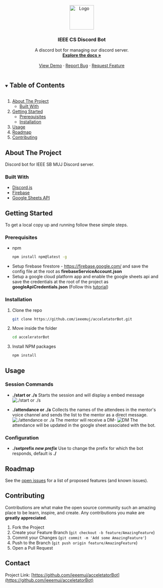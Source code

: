 <!--
*** Thanks for checking out the Best-README-Template. If you have a suggestion
*** that would make this better, please fork the repo and create a pull request
*** or simply open an issue with the tag "enhancement".
*** Thanks again! Now go create something AMAZING! :D
***
***
***
*** To avoid retyping too much info. Do a search and replace for the following:
*** ieeemuj, acceletatorBot, twitter_handle, email, IEEE CS Discord Bot, A discord bot for managing our discord server.
-->

<!-- PROJECT SHIELDS -->
<!--
*** I'm using markdown "reference style" links for readability.
*** Reference links are enclosed in brackets [ ] instead of parentheses ( ).
*** See the bottom of this document for the declaration of the reference variables
*** for contributors-url, forks-url, etc. This is an optional, concise syntax you may use.
*** https://www.markdownguide.org/basic-syntax/#reference-style-links
-->

<!-- [![Contributors][contributors-shield]][contributors-url]
[![Forks][forks-shield]][forks-url]
[![Stargazers][stars-shield]][stars-url]
[![Issues][issues-shield]][issues-url]
[![MIT License][license-shield]][license-url]
[![LinkedIn][linkedin-shield]][linkedin-url] -->

<!-- PROJECT LOGO -->
<br />
<p align="center">
  <a href="https://github.com/ieeemuj/acceletatorBot">
    <img src="https://i.imgur.com/kKe9hzu.jpg" alt="Logo" width="80" height="80">
  </a>

  <h3 align="center">IEEE CS Discord Bot</h3>

  <p align="center">
    A discord bot for managing our discord server.
    <br />
    <a href="https://github.com/ieeemuj/acceletatorBot"><strong>Explore the docs »</strong></a>
    <br />
    <br />
    <a href="https://github.com/ieeemuj/acceletatorBot">View Demo</a>
    ·
    <a href="https://github.com/ieeemuj/acceletatorBot/issues">Report Bug</a>
    ·
    <a href="https://github.com/ieeemuj/acceletatorBot/issues">Request Feature</a>
  </p>
</p>

<!-- TABLE OF CONTENTS -->
<details open="open">
  <summary><h2 style="display: inline-block">Table of Contents</h2></summary>
  <ol>
    <li>
      <a href="#about-the-project">About The Project</a>
      <ul>
        <li><a href="#built-with">Built With</a></li>
      </ul>
    </li>
    <li>
      <a href="#getting-started">Getting Started</a>
      <ul>
        <li><a href="#prerequisites">Prerequisites</a></li>
        <li><a href="#installation">Installation</a></li>
      </ul>
    </li>
    <li><a href="#usage">Usage</a></li>
    <li><a href="#roadmap">Roadmap</a></li>
    <li><a href="#contributing">Contributing</a></li>
    <!-- <li><a href="#license">License</a></li> -->
    <!-- <li><a href="#contact">Contact</a></li> -->
    <!-- <li><a href="#acknowledgements">Acknowledgements</a></li> -->
  </ol>
</details>

<!-- ABOUT THE PROJECT -->

## About The Project

Discord bot for IEEE SB MUJ Discord server.

### Built With

- [Discord.js](https://discord.js.org/#/)
- [Firebase](https://firebase.google.com/)
- [Google Sheets API](https://developers.google.com/sheets/api/)

<!-- GETTING STARTED -->

## Getting Started

To get a local copy up and running follow these simple steps.

### Prerequisites

- npm
  ```sh
  npm install npm@latest -g
  ```
- Setup firebase firestore - https://firebase.google.com/ and save the config file at the root as **firebaseServiceAccount.json**
- Setup a google cloud platform app and enable the google sheets api and save the credentials at the root of the project as **googleApiCredentials.json** (Follow this [tutorial](https://www.youtube.com/watch?v=PFJNJQCU_lo))

### Installation

1. Clone the repo
   ```sh
   git clone https://github.com/ieeemuj/acceletatorBot.git
   ```
2. Move inside the folder
   ```sh
   cd acceleratorBot
   ```
3. Install NPM packages
   ```sh
   npm install
   ```

<!-- USAGE EXAMPLES -->

## Usage

### Session Commands

- **./start or ./s**
  Starts the session and will display a embed message
  ![./start or ./s](https://i.imgur.com/pAyJwDZ.jpg)

- **./attendance or ./a**
  Collects the names of the attendees in the mentor's voice channel and sends the list to the mentor as a direct message.
  ![./attendance or ./a](https://i.imgur.com/OOUw7Mq.jpg)
  The mentor will receive a DM-
  ![DM](https://i.imgur.com/LHhdwjj.jpg)
  The attendance will be updated in the google sheet associated with the bot.

### Configuration

- **./setprefix _new prefix_**
  Use to change the prefix for which the bot responds, default is **./**

<!-- ROADMAP -->

## Roadmap

See the [open issues](https://github.com/ieeemuj/acceletatorBot/issues) for a list of proposed features (and known issues).

<!-- CONTRIBUTING -->

## Contributing

Contributions are what make the open source community such an amazing place to be learn, inspire, and create. Any contributions you make are **greatly appreciated**.

1. Fork the Project
2. Create your Feature Branch (`git checkout -b feature/AmazingFeature`)
3. Commit your Changes (`git commit -m 'Add some AmazingFeature'`)
4. Push to the Branch (`git push origin feature/AmazingFeature`)
5. Open a Pull Request

<!-- LICENSE -->

<!-- ## License

Distributed under the MIT License. See `LICENSE` for more information. -->

<!-- CONTACT -->

## Contact

Project Link: [https://github.com/ieeemuj/acceletatorBot](https://github.com/ieeemuj/acceletatorBot)

<!-- ACKNOWLEDGEMENTS -->
<!--
## Acknowledgements

- []()
- []()
- []() -->

<!-- MARKDOWN LINKS & IMAGES -->
<!-- https://www.markdownguide.org/basic-syntax/#reference-style-links -->

[contributors-shield]: https://img.shields.io/github/contributors/ieeemuj/repo.svg?style=for-the-badge
[contributors-url]: https://github.com/ieeemuj/repo/graphs/contributors
[forks-shield]: https://img.shields.io/github/forks/ieeemuj/repo.svg?style=for-the-badge
[forks-url]: https://github.com/ieeemuj/repo/network/members
[stars-shield]: https://img.shields.io/github/stars/ieeemuj/repo.svg?style=for-the-badge
[stars-url]: https://github.com/ieeemuj/repo/stargazers
[issues-shield]: https://img.shields.io/github/issues/ieeemuj/repo.svg?style=for-the-badge
[issues-url]: https://github.com/ieeemuj/repo/issues
[license-shield]: https://img.shields.io/github/license/ieeemuj/repo.svg?style=for-the-badge
[license-url]: https://github.com/ieeemuj/repo/blob/master/LICENSE.txt
[linkedin-shield]: https://img.shields.io/badge/-LinkedIn-black.svg?style=for-the-badge&logo=linkedin&colorB=555
[linkedin-url]: https://linkedin.com/in/ieeemuj

